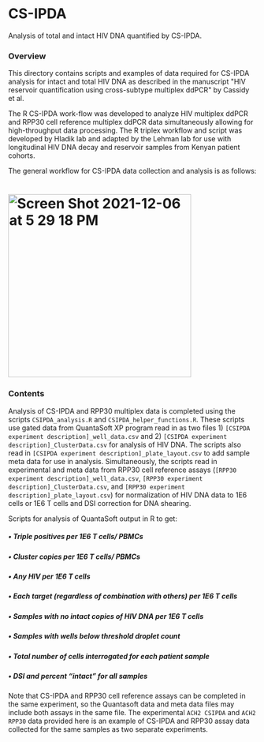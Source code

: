 # CS-IPDA
Analysis of total and intact HIV DNA quantified by CS-IPDA. 

### **Overview**
This directory contains scripts and examples of data required for CS-IPDA analysis for intact and total HIV DNA as described in the manuscript "HIV reservoir quantification using cross-subtype multiplex ddPCR" by Cassidy et al.  

The R CS-IPDA work-flow was developed to analyze HIV multiplex ddPCR and RPP30 cell reference multiplex ddPCR data simultaneously allowing for high-throughput data processing. The R triplex workflow and script was developed by Hladik lab and adapted by the Lehman lab for use with longitudinal HIV DNA decay and reservoir samples from Kenyan patient cohorts. 

The general workflow for CS-IPDA data collection and analysis is as follows: 
# <img width="371" alt="Screen Shot 2021-12-06 at 5 29 18 PM" src="https://user-images.githubusercontent.com/94940751/144949214-27444e56-d220-429d-9077-8fdc86e6d7fe.png">

### **Contents**
Analysis of CS-IPDA and RPP30 multiplex data is completed using the scripts `CSIPDA_analysis.R` and `CSIPDA_helper_functions.R`. These scripts use gated data from QuantaSoft XP program read in as two files 1) `[CSIPDA experiment description]_well_data.csv` and 2) `[CSIPDA experiment description]_ClusterData.csv` for analysis of HIV DNA. The scripts also read in `[CSIPDA experiment description]_plate_layout.csv` to add sample meta data for use in analysis. Simultaneously, the scripts read in experimental and meta data from RPP30 cell reference assays (`[RPP30 experiment description]_well_data.csv`, `[RPP30 experiment description]_ClusterData.csv`, and `[RPP30 experiment description]_plate_layout.csv`) for normalization of HIV DNA data to 1E6 cells or 1E6 T cells and DSI correction for DNA shearing. 


Scripts for analysis of QuantaSoft output in R to get: 
##### •	Triple positives per 1E6 T cells/ PBMCs
##### •	Cluster copies per 1E6 T cells/ PBMCs
##### •	Any HIV per 1E6 T cells
##### •	Each target (regardless of combination with others) per 1E6 T cells
##### •	Samples with no intact copies of HIV DNA per 1E6 T cells 
##### •	Samples with wells below threshold droplet count
##### •	Total number of cells interrogated for each patient sample
##### •	DSI and percent “intact” for all samples



Note that CS-IPDA and RPP30 cell reference assays can be completed in the same experiment, so the Quantasoft data and meta data files may include both assays in the same file. The experimental `ACH2 CSIPDA` and `ACH2 RPP30` data provided here is an example of CS-IPDA and RPP30 assay data collected for the same samples as two separate experiments.  



